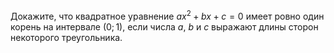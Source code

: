 Докажите, что квадратное уравнение $a{{x}^{2}}+bx+c=0$ имеет ровно один корень на интервале $\left( 0;1 \right)$, если числа $a$, $b$ и $c$ выражают длины сторон некоторого треугольника.